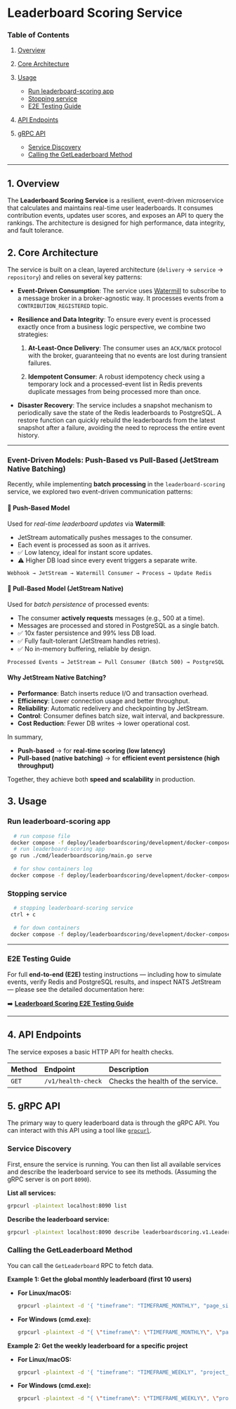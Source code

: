 # Leaderboard Scoring Service

### Table of Contents

1. [Overview](#1-overview)
2. [Core Architecture](#2-core-architecture)
3. [Usage](#3-usage)

    * [Run leaderboard-scoring app](#run-leaderboard-scoring-app)
    * [Stopping service](#stopping-service)
    * [E2E Testing Guide](#e2e-testing-guide)
4. [API Endpoints](#4-api-endpoints)
5. [gRPC API](#5-grpc-api)

    * [Service Discovery](#service-discovery)
    * [Calling the GetLeaderboard Method](#calling-the-getleaderboard-method)

---

## 1. Overview

The **Leaderboard Scoring Service** is a resilient, event-driven microservice that calculates and maintains real-time
user leaderboards. It consumes contribution events, updates user scores, and exposes an API to query the rankings. The
architecture is designed for high performance, data integrity, and fault tolerance.

## 2. Core Architecture

The service is built on a clean, layered architecture (`delivery` -> `service` -> `repository`) and relies on several
key patterns:

* **Event-Driven Consumption**: The service uses [Watermill](https://watermill.io/) to subscribe to a message broker in
  a broker-agnostic way. It processes events from a `CONTRIBUTION_REGISTERED` topic.

* **Resilience and Data Integrity**: To ensure every event is processed exactly once from a business logic perspective,
  we combine two strategies:

    1. **At-Least-Once Delivery**: The consumer uses an `ACK/NACK` protocol with the broker, guaranteeing that no events
       are lost during transient failures.

    2. **Idempotent Consumer**: A robust idempotency check using a temporary lock and a processed-event list in Redis
       prevents duplicate messages from being processed more than once.

* **Disaster Recovery**: The service includes a snapshot mechanism to periodically save the state of the Redis
  leaderboards to PostgreSQL. A restore function can quickly rebuild the leaderboards from the latest snapshot after a
  failure, avoiding the need to reprocess the entire event history.

---

### Event-Driven Models: Push-Based vs Pull-Based (JetStream Native Batching)

Recently, while implementing **batch processing** in the `leaderboard-scoring` service, we explored two event-driven
communication patterns:

#### 🔹 Push-Based Model

Used for *real-time leaderboard updates* via **Watermill**:

- JetStream automatically pushes messages to the consumer.
- Each event is processed as soon as it arrives.
- ✅ Low latency, ideal for instant score updates.
- ⚠️ Higher DB load since every event triggers a separate write.

```
Webhook → JetStream → Watermill Consumer → Process → Update Redis
```

#### 🔹 Pull-Based Model (JetStream Native)

Used for *batch persistence* of processed events:

- The consumer **actively requests** messages (e.g., 500 at a time).
- Messages are processed and stored in PostgreSQL as a single batch.
- ✅ 10x faster persistence and 99% less DB load.
- ✅ Fully fault-tolerant (JetStream handles retries).
- ✅ No in-memory buffering, reliable by design.

```
Processed Events → JetStream ← Pull Consumer (Batch 500) → PostgreSQL
```

#### Why JetStream Native Batching?

- **Performance**: Batch inserts reduce I/O and transaction overhead.
- **Efficiency**: Lower connection usage and better throughput.
- **Reliability**: Automatic redelivery and checkpointing by JetStream.
- **Control**: Consumer defines batch size, wait interval, and backpressure.
- **Cost Reduction**: Fewer DB writes → lower operational cost.

In summary,

- **Push-based** → for **real-time scoring (low latency)**
- **Pull-based (native batching)** → for **efficient event persistence (high throughput)**

Together, they achieve both **speed and scalability** in production.

## 3. Usage

### Run leaderboard-scoring app

```bash
  # run compose file
 docker compose -f deploy/leaderboardscoring/development/docker-compose.no-service.yml up -d
  # run leaderboard-scoring app
 go run ./cmd/leaderboardscoring/main.go serve
 
  # for show containers log
 docker compose -f deploy/leaderboardscoring/development/docker-compose.no-service.yml logs -f
```

### Stopping service

```bash
  # stopping leaderboard-scoring service
 ctrl + c
 
  # for down containers
 docker compose -f deploy/leaderboardscoring/development/docker-compose.no-service.yml down -v
```

---

### E2E Testing Guide

For full **end-to-end (E2E)** testing instructions — including how to simulate events, verify Redis and PostgreSQL
results, and inspect NATS JetStream —
please see the detailed documentation here:

➡️ **[Leaderboard Scoring E2E Testing Guide](./test/readme.md)**

---

## 4. API Endpoints

The service exposes a basic HTTP API for health checks.

| Method | Endpoint           | Description                       |
|:-------|:-------------------|:----------------------------------|
| `GET`  | `/v1/health-check` | Checks the health of the service. |

## 5. gRPC API

The primary way to query leaderboard data is through the gRPC API. You can interact with this API using a tool like [
`grpcurl`](https://github.com/fullstorydev/grpcurl).

### Service Discovery

First, ensure the service is running. You can then list all available services and describe the leaderboard service to
see its methods. (Assuming the gRPC server is on port `8090`).

**List all services:**

```bash
grpcurl -plaintext localhost:8090 list
```

**Describe the leaderboard service:**

```bash
grpcurl -plaintext localhost:8090 describe leaderboardscoring.v1.LeaderboardScoringService
```

### Calling the GetLeaderboard Method

You can call the `GetLeaderboard` RPC to fetch data.

**Example 1: Get the global monthly leaderboard (first 10 users)**

* **For Linux/macOS:**

  ```bash
  grpcurl -plaintext -d '{ "timeframe": "TIMEFRAME_MONTHLY", "page_size": 10, "offset": 0 }' localhost:8090 leaderboardscoring.v1.LeaderboardScoringService.GetLeaderboard
  ```

* **For Windows (cmd.exe):**

  ```bash
  grpcurl -plaintext -d "{ \"timeframe\": \"TIMEFRAME_MONTHLY\", \"page_size\": 10, \"offset\": 0 }" localhost:8090 leaderboardscoring.v1.LeaderboardScoringService.GetLeaderboard
  ```

**Example 2: Get the weekly leaderboard for a specific project**

* **For Linux/macOS:**

  ```bash
  grpcurl -plaintext -d '{ "timeframe": "TIMEFRAME_WEEKLY", "project_id": "gocasters/rankr", "page_size": 10, "offset": 0 }' localhost:8090 leaderboardscoring.v1.LeaderboardScoringService.GetLeaderboard
  ```

* **For Windows (cmd.exe):**

  ```bash
  grpcurl -plaintext -d "{ \"timeframe\": \"TIMEFRAME_WEEKLY\", \"project_id\": \"gocasters/rankr\", \"page_size\": 10, \"offset\": 0 }" localhost:8090 leaderboardscoring.v1.LeaderboardScoringService.GetLeaderboard
  ```
